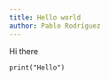 ```yaml
---
title: Hello world
author: Pablo Rodríguez
---
```


Hi there

```{.python #hello-world}
print("Hello")
```
